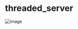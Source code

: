 # threaded_server
![image](https://user-images.githubusercontent.com/90040588/138487313-f3909fae-d302-499c-ae28-b2cfefb91c0f.png)
